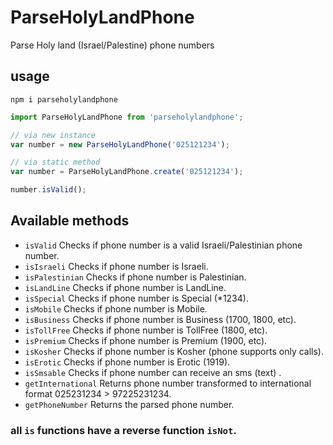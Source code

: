 # ParseHolyLandPhone
Parse Holy land (Israel/Palestine) phone numbers

## usage
`npm i parseholylandphone`

```js
import ParseHolyLandPhone from 'parseholylandphone';

// via new instance
var number = new ParseHolyLandPhone('025121234');

// via static method
var number = ParseHolyLandPhone.create('025121234');

number.isValid();
```

## Available methods
* `isValid` Checks if phone number is a valid Israeli/Palestinian phone number.
* `isIsraeli` Checks if phone number is Israeli.
* `isPalestinian` Checks if phone number is Palestinian.
* `isLandLine` Checks if phone number is LandLine.
* `isSpecial` Checks if phone number is Special (*1234).
* `isMobile` Checks if phone number is Mobile.
* `isBusiness` Checks if phone number is Business (1700, 1800, etc).
* `isTollFree` Checks if phone number is TollFree (1800, etc).
* `isPremium` Checks if phone number is Premium (1900, etc).
* `isKosher` Checks if phone number is Kosher (phone supports only calls).
* `isErotic` Checks if phone number is Erotic (1919).
* `isSmsable` Checks if phone number can receive an sms (text) .  
* `getInternational` Returns phone number transformed to international format 025231234  > 97225231234.
* `getPhoneNumber` Returns the parsed phone number.
### all `is` functions have a reverse function `isNot`.